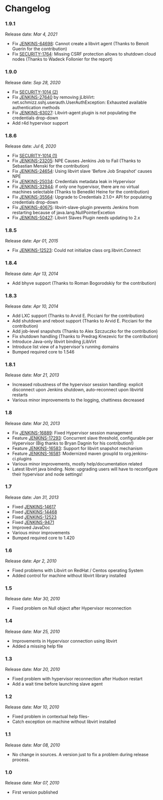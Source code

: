 # Changelog

### 1.9.1

Release date: _Mar 4, 2021_

-   Fix [JENKINS-64698](https://issues.jenkins.io/browse/JENKINS-64698):
    Cannot create a libvirt agent
    (Thanks to Benoit Guerin for the contribution)
-   Fix [SECURITY-1764](https://www.jenkins.io/security/advisory/2021-03-18/#SECURITY-1764):
    Missing CSRF protection allows to shutdown cloud nodes
    (Thanks to Wadeck Follonier for the report)

### 1.9.0

Release date: _Sep 28, 2020_

-   Fix [SECURITY-1014 (2)](https://www.jenkins.io/security/advisory/2019-10-23/#SECURITY-1014%20(2))
-   Fix [JENKINS-27640](https://issues.jenkins-ci.org/browse/JENKINS-27640) by removing jLibVirt:
    net.schmizz.sshj.userauth.UserAuthException: Exhausted available authentication methods
-   Fix [JENKINS-63027](https://issues.jenkins-ci.org/browse/JENKINS-63027):
    Libvirt-agent plugin is not populating the credentials drop-down
-   Add r4d hypervisor support

### 1.8.6

Release date: _Jul 6, 2020_

-   Fix [SECURITY-1014 (1)](https://www.jenkins.io/security/advisory/2019-10-23/#SECURITY-1014%20(1))
-   Fix [JENKINS-23205](https://issues.jenkins-ci.org/browse/JENKINS-23205):
    NPE Causes Jenkins Job to Fail
    (Thanks to Sebastian Menski for the contribution)
-   Fix [JENKINS-24654](https://issues.jenkins-ci.org/browse/JENKINS-24654):
    Using libvirt slave 'Before Job Snapshot' causes NPE
-   Fix [JENKINS-25034](https://issues.jenkins-ci.org/browse/JENKINS-25034):
    Credentials metadata leak in Hypervisor
-   Fix [JENKINS-32944](https://issues.jenkins-ci.org/browse/JENKINS-32944):
    if only one hypervisor, there are no virtual machines selectable
    (Thanks to Benedikt Heine for the contribution)
-   Fix [JENKINS-35564](https://issues.jenkins-ci.org/browse/JENKINS-35564):
    Upgrade to Credentials 2.1.0+ API for populating credentials drop-down
-   Fix [JENKINS-40675](https://issues.jenkins-ci.org/browse/JENKINS-40675):
    libvirt-slave-plugin prevents Jenkins from restarting because of java.lang.NullPointerExcetion
-   Fix [JENKINS-50427](https://issues.jenkins-ci.org/browse/JENKINS-50427):
    Libvirt Slaves Plugin needs updating to 2.x

### 1.8.5

Release date: _Apr 01, 2015_

-   Fix [JENKINS-12523](https://issues.jenkins-ci.org/browse/JENKINS-12523):
    Could not initialize class org.libvirt.Connect

### 1.8.4

Release date: _Apr 13, 2014_

-   Add bhyve support
    (Thanks to Roman Bogorodskiy for the contribution)

### 1.8.3

Release date: _Apr 10, 2014_

-   Add LXC support
    (Thanks to Arvid E. Picciani for the contribution)
-   Add shutdown and reboot support
    (Thanks to Arvid E. Picciani for the contribution)
-   Add job-level snapshots
    (Thanks to Alex Szczuczko for the contribution)
-   Fix shutdown handling
    (Thanks to Predrag Knezevic for the contribution)
-   Introduce Java-only libvirt binding jLibVirt
-   Introduce list view of a hypervisor's running domains
-   Bumped required core to 1.546

### 1.8.1

Release date: _Mar 21, 2013_

-   Increased robustness of the hypervisor session handling:
    explicit disconnect upon Jenkins shutdown, auto-reconnect upon libvirtd restarts
-   Various minor improvements to the logging, chattiness decreased

### 1.8

Release date: _Mar 20, 2013_

-   Fix [JENKINS-16889](https://issues.jenkins-ci.org/browse/JENKINS-16889):
    Fixed Hypervisor session management
-   Feature [JENKINS-17293](https://issues.jenkins-ci.org/browse/JENKINS-17293):
    Concurrent slave threshold, configurable per Hypervisor
    (Big thanks to Bryan Dagnin for his contribution!)
-   Feature [JENKINS-16583](https://issues.jenkins-ci.org/browse/JENKINS-16583):
    Support for libvirt snapshot mechanism
-   Feature [JENKINS-16581](https://issues.jenkins-ci.org/browse/JENKINS-16581):
    Modernized maven groupId to org.jenkins-ci.plugins
-   Various minor improvements, mostly help/documentation related
-   Latest libvirt java binding. Note: upgrading users will have to
    reconfigure their hypervisor and node settings!

### 1.7

Release date: _Jan 31, 2013_

-   Fixed [JENKINS-14617](https://issues.jenkins-ci.org/browse/JENKINS-14617)
-   Fixed [JENKINS-14468](https://issues.jenkins-ci.org/browse/JENKINS-14468)
-   Fixed [JENKINS-12523](https://issues.jenkins-ci.org/browse/JENKINS-12523)
-   Fixed [JENKINS-9471](https://issues.jenkins-ci.org/browse/JENKINS-9471)
-   Improved JavaDoc
-   Various minor improvements
-   Bumped required core to 1.420

### 1.6

Release date: _Apr 2, 2010_

-   Fixed problems with Libvirt on RedHat / Centos operating System
-   Added control for machine without libvirt library installed

### 1.5

Release date: _Mar 30, 2010_

-   Fixed problem on Null object after Hypervisor reconnection

### 1.4

Release date: _Mar 25, 2010_

-   Improvements in Hypervisor connection using libvirt
-   Added a missing help file

### 1.3

Release date: _Mar 20, 2010_

-   Fixed problem with hypervisor reconnection after Hudson restart
-   Add a wait time before launching slave agent

### 1.2

Release date: _Mar 10, 2010_

-   Fixed problem in contextual help files-
-   Catch exception on machine without libvirt installed

### 1.1

Release date: _Mar 08, 2010_

-   No change in sources. A version just to fix a problem during release process.

### 1.0

Release date: _Mar 07, 2010_

-   First version published
